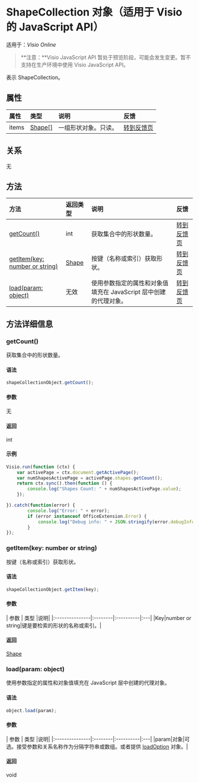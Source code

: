 # <a name="shapecollection-object-javascript-api-for-visio"></a>ShapeCollection 对象（适用于 Visio 的 JavaScript API）

适用于：_Visio Online_
>**注意：**Visio JavaScript API 暂处于预览阶段，可能会发生变更。暂不支持在生产环境中使用 Visio JavaScript API。

表示 ShapeCollection。

## <a name="properties"></a>属性

| 属性     | 类型   |说明| 反馈|
|:---------------|:--------|:----------|:---|
|items|[Shape[]](shape.md)|一组形状对象。只读。|[转到反馈页](https://github.com/OfficeDev/office-js-docs/issues/new?title=Visio-shapeCollection-items)|

## <a name="relationships"></a>关系
无


## <a name="methods"></a>方法

| 方法           | 返回类型    |说明| 反馈|
|:---------------|:--------|:----------|:---|
|[getCount()](#getcount)|int|获取集合中的形状数量。|[转到反馈页](https://github.com/OfficeDev/office-js-docs/issues/new?title=Visio-shapeCollection-getCount)|
|[getItem(key: number or string)](#getitemkey-number-or-string)|[Shape](shape.md)|按键（名称或索引）获取形状。|[转到反馈页](https://github.com/OfficeDev/office-js-docs/issues/new?title=Visio-shapeCollection-getItem)|
|[load(param: object)](#loadparam-object)|无效|使用参数指定的属性和对象值填充在 JavaScript 层中创建的代理对象。|[转到反馈页](https://github.com/OfficeDev/office-js-docs/issues/new?title=Visio-shapeCollection-load)|

## <a name="method-details"></a>方法详细信息


### <a name="getcount"></a>getCount()
获取集合中的形状数量。

#### <a name="syntax"></a>语法
```js
shapeCollectionObject.getCount();
```

#### <a name="parameters"></a>参数
无

#### <a name="returns"></a>返回
int

#### <a name="examples"></a>示例
```js
Visio.run(function (ctx) { 
    var activePage = ctx.document.getActivePage();
    var numShapesActivePage = activePage.shapes.getCount();
    return ctx.sync().then(function () {
        console.log("Shapes Count: " + numShapesActivePage.value);
    });

}).catch(function(error) {
        console.log("Error: " + error);
        if (error instanceof OfficeExtension.Error) {
            console.log("Debug info: " + JSON.stringify(error.debugInfo));
        }
});
```

### <a name="getitemkey-number-or-string"></a>getItem(key: number or string)
按键（名称或索引）获取形状。

#### <a name="syntax"></a>语法
```js
shapeCollectionObject.getItem(key);
```

#### <a name="parameters"></a>参数
| 参数    | 类型   |说明|
|:---------------|:--------|:----------|:---|
|Key|number or string|键是要检索的形状的名称或索引。|

#### <a name="returns"></a>返回
[Shape](shape.md)

### <a name="loadparam-object"></a>load(param: object)
使用参数指定的属性和对象值填充在 JavaScript 层中创建的代理对象。

#### <a name="syntax"></a>语法
```js
object.load(param);
```

#### <a name="parameters"></a>参数
| 参数    | 类型   |说明|
|:---------------|:--------|:----------|:---|
|param|对象|可选。接受参数和关系名称作为分隔字符串或数组。或者提供 [loadOption](loadoption.md) 对象。|

#### <a name="returns"></a>返回
void

